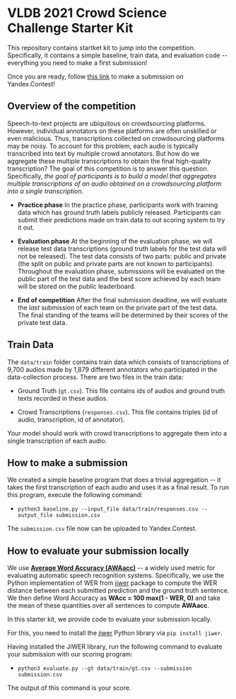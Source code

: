 # VLDB 2021 Crowd Science Challenge Starter Kit
This repository contains startket kit to jump into the competition. Specifically, it contains a simple baseline, train data, and evaluation code -- everything you need to make a first submission!

Once you are ready, follow [this link](https://contest.yandex.ru/contest/27051/problems/) to make a submission on Yandex.Contest!

## Overview of the competition

Speech-to-text projects are ubiquitous on crowdsourcing platforms. However, individual annotators on these platforms are often unskilled or even malicious. Thus, transcriptions collected on crowdsourcing platforms may be noisy. To account for this problem, each audio is typically transcribed into text by multiple crowd annotators. But how do we aggregate these multiple transcriptions to obtain the final high-quality transcription? The goal of this competition is to answer this question. Specifically, *the goal of participants is to build a model that aggregates multiple transcriptions of an audio obtained on a crowdsourcing platform into a single transcription.* 

- **Practice phase** In the practice phase, participants work with training data which has ground truth labels publicly released. Participants can submit their predictions made on train data to out scoring system to try it out.

- **Evaluation phase** At the beginning of the evaluation phase, we will release test data transcriptions (ground truth labels for the test data will not be released). The test data consists of two parts: public and private (the split on public and private parts are not known to participants). Throughout the evaluation phase, submissions will be evaluated on the public part of the test data and the best score achieved by each team will be stored on the public leaderboard. 

- **End of competition**
After the final submission deadline, we will evaluate the *last* submission of each team on the private part of the test data. The final standing of the teams will be determined by their scores of the private test data.

## Train Data

The `data/train` folder contains train data which consists of transcriptions of 9,700 audios made by 1,879 different annotators who participated in the data-collection process. There are two files in the train data:

- Ground Truth (`gt.csv`). This file contains ids of audios and ground truth texts recorded in these audios.

- Crowd Transcriptions (`responses.csv`). This file contains triples (id of audio, transcription, id of annotator).

Your model should work with crowd transcriptions to aggregate them into a single transcription of each audio. 


## How to make a submission
We created a simple baseline program that does a trivial aggregation -- it takes the first transcription of each audio and uses it as a final result. To run this program, execute the following command:

* `python3 baseline.py --input_file data/train/responses.csv --output_file submission.csv`

The `submission.csv` file now can be uploaded to Yandex.Contest.

## How to evaluate your submission locally

We use [**Average Word Accuracy (AWAacc)**](https://en.wikipedia.org/wiki/Word_error_rate) -- a widely used metric for evaluating automatic speech recognition systems. Specifically, we use the Python implementation of WER from [jiwer](https://github.com/jitsi/jiwer/) package to compute the WER distance between each submitted prediction and the ground truth sentence. We then define Word Accuracy as **WAcc = 100  max(1 - WER, 0)** and take the mean of these quantities over all sentences to compute **AWAacc**. 

In this starter kit, we provide code to evaluate your submission locally. 

For this, you need to install the [jiwer](https://pypi.org/project/jiwer/) Python library  via `pip install jiwer`.

Having installed the JiWER library, run the following command to evaluate your submission with our scoring program:

* `python3 evaluate.py --gt data/train/gt.csv --submission submission.csv`

The output of this command is your score.
